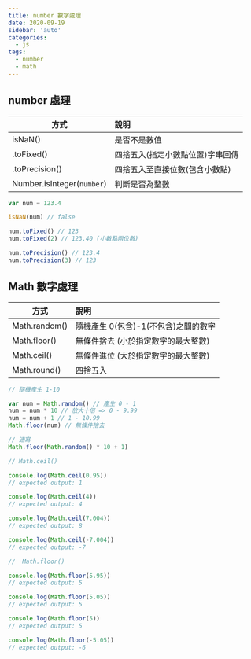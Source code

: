 ```yaml
---
title: number 數字處理
date: 2020-09-19
sidebar: 'auto'
categories:
  - js
tags:
  - number
  - math
---
```


## number 處理

| 方式                       | 說明                             |
| -------------------------- | :------------------------------- |
| isNaN()                    | 是否不是數值                     |
| .toFixed()                 | 四捨五入(指定小數點位置)字串回傳 |
| .toPrecision()             | 四捨五入至直接位數(包含小數點)   |
| Number.isInteger(`number`) | 判斷是否為整數                   |

```js
var num = 123.4

isNaN(num) // false

num.toFixed() // 123
num.toFixed(2) // 123.40 (小數點兩位數)

num.toPrecision() // 123.4
num.toPrecision(3) // 123
```

## Math 數字處理

| 方式          | 說明                                 |
| ------------- | :----------------------------------- |
| Math.random() | 隨機產生 0(包含)-1(不包含)之間的數字 |
| Math.floor()  | 無條件捨去 (小於指定數字的最大整數)  |
| Math.ceil()   | 無條件進位 (大於指定數字的最大整數)  |
| Math.round()  | 四捨五入                             |

```js
// 隨機產生 1-10

var num = Math.random() // 產生 0 - 1
num = num * 10 // 放大十倍 => 0 - 9.99
num = num + 1 // 1 - 10.99
Math.floor(num) // 無條件捨去

// 速寫
Math.floor(Math.random() * 10 + 1)
```

```js
// Math.ceil()

console.log(Math.ceil(0.95))
// expected output: 1

console.log(Math.ceil(4))
// expected output: 4

console.log(Math.ceil(7.004))
// expected output: 8

console.log(Math.ceil(-7.004))
// expected output: -7
```

```js
//  Math.floor()

console.log(Math.floor(5.95))
// expected output: 5

console.log(Math.floor(5.05))
// expected output: 5

console.log(Math.floor(5))
// expected output: 5

console.log(Math.floor(-5.05))
// expected output: -6
```
